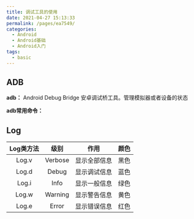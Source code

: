 ```yaml
---
title: 调试工具的使用
date: 2021-04-27 15:13:33
permalink: /pages/ea7549/
categories:
  - Android
  - Android基础
  - Android入门
tags:
  - basic
---
```




## ADB

**adb：** Android Debug Bridge 安卓调试桥工具。管理模拟器或者设备的状态

**adb常用命令：**





## Log

| Log类方法 |  级别   |     作用     | 颜色 |
| :-------: | :-----: | :----------: | :--: |
|   Log.v   | Verbose | 显示全部信息 | 黑色 |
|   Log.d   |  Debug  | 显示调试信息 | 蓝色 |
|   Log.i   |  Info   | 显示一般信息 | 绿色 |
|   Log.w   | Warning | 显示警告信息 | 黄色 |
|   Log.e   |  Error  | 显示错误信息 | 红色 |

